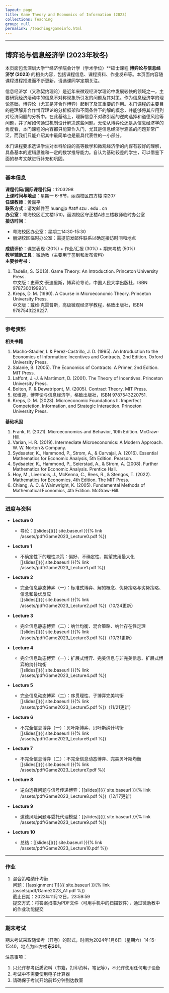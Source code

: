 ```yaml
---
layout: page
title: Game Theory and Economics of Information (2023)
collections: Teaching
group: null
permalink: /teaching/gameinfo.html
---
```


---
## 博弈论与信息经济学 (2023年秋冬)

本页面包含深圳大学**经济学院会计学（学术学位）**硕士课程 **博弈论与信息经济学 (2023)** 的相关内容，包括课程信息、课程资料、作业发布等。本页面内容随课程进程推进而不断更新，请选课同学定期关注。

信息经济学（又称契约理论）是近年来微观经济学理论中发展较快的领域之一，主要研究经济活动中的信息不对称现象所引发的问题及其对策。作为信息经济学的理论基础，博弈论（尤其是非合作博弈）起到了及其重要的作用。本门课程的主要目的是理解非合作博弈理论的分析框架和不同条件下的解的概念，并能够将其应用到对经济问题的分析中。在此基础上，理解信息不对称引起的逆向选择和道德风险等问题，并了解如何通过机制设计解决这些问题。无论从博弈论还是从信息经济学的角度看，本门课程的内容都只能算作入门，尤其是信息经济学涵盖的问题非常广泛，而我们只能介绍其中最简单也是最具代表性的一小部分。

本门课程要求选课学生对本科阶段的高等数学和微观经济学的内容有较好的理解，具备基本的逻辑思维和一定的数学推导能力。自认为基础较差的学生，可以借鉴下面的参考文献进行补充和巩固。

---
### 基本信息

**课程代码/国际课程代码**：1203298    
**上课时间与地点**：星期一 6-8节，丽湖校区四方楼 南207    
**任课教师**：黄嘉平    
**联系方式**：请发邮件至 huangjp #at# szu . edu . cn   
**办公室**：粤海校区汇文楼1510，丽湖校区守正楼A栋三楼教师临时办公室   
**接访时间**：
  - 粤海校区办公室：星期二14:30-15:30
  - 丽湖校区临时办公室：需提前发邮件联系以确定接访时间和地点      

**成绩评价**：课堂表现 (20%) + 作业/汇报 (30%) + 期末考核 (50%)    
**教学辅助工具**：微助教（主要用于签到和发布资料）   
**主要参考书**：   
1. Tadelis, S. (2013). Game Theory: An Introduction. Princeton University Press.      
  中文版：史蒂文·泰迪里斯，博弈论导论，中国人民大学出版社，ISBN 9787300199931.   
2. Kreps, D. M. (1990). A Course in Microeconomic Theory. Princeton University Press.    
  中文版：戴维·克雷普斯，高级微观经济学教程，格致出版社，ISBN 9787543226227.    

---
### 参考资料

**相关书籍**
1. Macho-Stadler, I. & Perez-Castrillo, J. D. (1995). An Introduction to the Economics of Information: Incentives and Contracts, 2nd Edition. Oxford University Press.   
2. Salanie, B. (2005). The Economics of Contracts: A Primer, 2nd Edition. MIT Press.   
3. Laffont, J.-J. & Martimort, D. (2001). The Theory of Incentives. Princeton University Press.   
4. Bolton, P. & Dewatripont, M. (2005). Contract Theory. MIT Press.   
5. 张维迎，博弈论与信息经济学，格致出版社，ISBN 9787543220751.    
6. Kreps, D. M. (2023). Microeconomic Foundations II: Imperfect Competetion, Information, and Strategic Interaction. Princeton University Press.

**基础巩固**
1. Frank, R. (2021). Microeconomics and Behavior, 10th Edition. McGraw-Hill.   
2. Varian, H. R. (2019). Intermediate Microeconomics: A Modern Approach. W. W. Norton & Company.    
3. Sydsaeter, K., Hammond, P., Strom, A., & Carvajal, A. (2016). Essential Mathematics for Economic Analysis, 5th Edition. Pearson.   
4. Sydsaeter, K., Hammond, P., Seierstad, A., & Strom, A. (2008). Further Mathematics for Economic Analysis. Prentice Hall.    
5. Hoy, M., Livernois, J., McKenna, C., Rees, R., & Stengos, T. (2022). Mathematics for Economics, 4th Edition. The MIT Press.   
6. Chiang, A. C. & Wainwright, K. (2005). Fundamental Methods of Mathematical Economics, 4th Edition. McGraw-Hill.    

---
### 进度与资料

* **Lecture 0**    
  - 导论：[[slides]]({{ site.baseurl }}{% link /assets/pdf/Game2023_Lecture0.pdf %})   

* **Lecture 1**
  - 不确定性下的理性决策：偏好、不确定性、期望效用最大化    
    [[slides]]({{ site.baseurl }}{% link /assets/pdf/Game2023_Lecture1.pdf %})   

* **Lecture 2**   
  - 完全信息静态博弈（一）：标准式博弈、解的概念、优势策略与劣势策略、信念和最优反应     
    [[slides]]({{ site.baseurl }}{% link /assets/pdf/Game2023_Lecture2.pdf %})（10/24更新）   

* **Lecture 3**   
  - 完全信息静态博弈（二）：纳什均衡、混合策略、纳什存在性定理   
    [[slides]]({{ site.baseurl }}{% link /assets/pdf/Game2023_Lecture3.pdf %})（10/31更新）    

* **Lecture 4**   
  - 完全信息动态博弈（一）：扩展式博弈、完美信息与非完美信息、扩展式博弈的纳什均衡    
    [[slides]]({{ site.baseurl }}{% link /assets/pdf/Game2023_Lecture4.pdf %})   

* **Lecture 5**   
  - 完全信息动态博弈（二）：序贯理性、子博弈完美均衡    
    [[slides]]({{ site.baseurl }}{% link /assets/pdf/Game2023_Lecture5.pdf %})（11/21更新）   

* **Lecture 6**   
  - 不完全信息博弈（一）：贝叶斯博弈、贝叶斯纳什均衡    
    [[slides]]({{ site.baseurl }}{% link /assets/pdf/Game2023_Lecture6.pdf %})   

* **Lecture 7**     
  - 不完全信息博弈（二）：不完全信息动态博弈、完美贝叶斯均衡    
    [[slides]]({{ site.baseurl }}{% link /assets/pdf/Game2023_Lecture7.pdf %})   

* **Lecture 8**   
  - 逆向选择问题与信号传递博弈：[[slides]]({{ site.baseurl }}{% link /assets/pdf/Game2023_Lecture8.pdf %})（12/17更新）        

* **Lecture 9**    
  - 道德风险问题与委托代理模型：[[slides]]({{ site.baseurl }}{% link /assets/pdf/Game2023_Lecture9.pdf %})   

* **Lecture 10**   
  - 总结：[[slides]]({{ site.baseurl }}{% link /assets/pdf/Game2023_Lecture10.pdf %})    



---
### 作业

1. 混合策略纳什均衡   
  问题：[[assignment 1]]({{ site.baseurl }}{% link /assets/pdf/Game2023_A1.pdf %})   
  截止日期：2023年11月12日，23:59:59    
  提交方式：将答案扫描为PDF文件（可用手机中的扫描软件），通过微助教中的作业功能提交   

---
### 期末考试

期末考试采取随堂考（开卷）的形式，时间为2024年1月6日（星期六）14:15-15:40，地点为四方楼**东301**。   

注意事项：
1. 只允许参考纸质资料（书籍，打印资料，笔记等），不允许使用任何电子设备   
2. 考试中不需要使用电子计算器   
3. 请确保于考试开始前15分钟到达教室   

---
